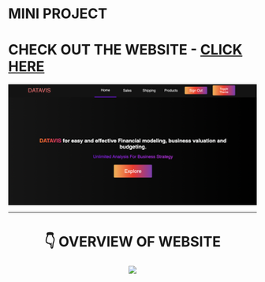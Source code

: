 # MINI PROJECT

# CHECK OUT THE WEBSITE - [CLICK HERE](https://datavis.epizy.com)

<p align="center">
  <a href="https://datavis.epizy.com" target="blank"><img align="center" src="Screenshot 2022-05-18 at 7.35.31 PM.png" alt="DATAVIS" /></a>
</p>

---

<h1 align="center"> 👇 OVERVIEW OF WEBSITE </h1>

<p align="center">
  <img style='border:2px solid #FFFFFF' src="/datavis.gif">
</p>
